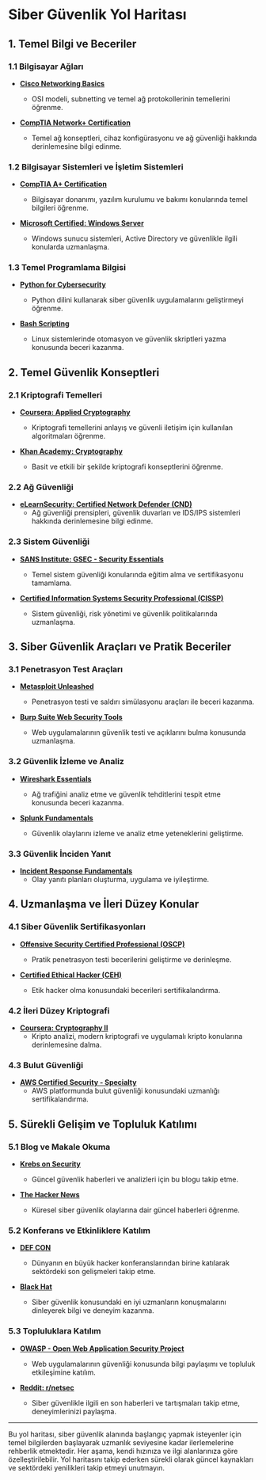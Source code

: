 # Siber Güvenlik Yol Haritası

## 1. Temel Bilgi ve Beceriler

### 1.1 Bilgisayar Ağları
- [**Cisco Networking Basics**](https://www.cisco.com/c/en/us/training-events/training-certifications/certifications/associate/ccna.html)
  - OSI modeli, subnetting ve temel ağ protokollerinin temellerini öğrenme.

- [**CompTIA Network+ Certification**](https://www.comptia.org/certifications/network)
  - Temel ağ konseptleri, cihaz konfigürasyonu ve ağ güvenliği hakkında derinlemesine bilgi edinme.

### 1.2 Bilgisayar Sistemleri ve İşletim Sistemleri
- [**CompTIA A+ Certification**](https://www.comptia.org/certifications/a)
  - Bilgisayar donanımı, yazılım kurulumu ve bakımı konularında temel bilgileri öğrenme.

- [**Microsoft Certified: Windows Server**](https://www.microsoft.com/en-us/training/certification-server.aspx)
  - Windows sunucu sistemleri, Active Directory ve güvenlikle ilgili konularda uzmanlaşma.

### 1.3 Temel Programlama Bilgisi
- [**Python for Cybersecurity**](https://www.cybrary.it/course/python/)
  - Python dilini kullanarak siber güvenlik uygulamalarını geliştirmeyi öğrenme.

- [**Bash Scripting**](https://www.learnshell.org/)
  - Linux sistemlerinde otomasyon ve güvenlik skriptleri yazma konusunda beceri kazanma.

## 2. Temel Güvenlik Konseptleri

### 2.1 Kriptografi Temelleri
- [**Coursera: Applied Cryptography**](https://www.coursera.org/learn/crypto)
  - Kriptografi temellerini anlayış ve güvenli iletişim için kullanılan algoritmaları öğrenme.

- [**Khan Academy: Cryptography**](https://www.khanacademy.org/computing/computer-science/cryptography)
  - Basit ve etkili bir şekilde kriptografi konseptlerini öğrenme.

### 2.2 Ağ Güvenliği
- [**eLearnSecurity: Certified Network Defender (CND)**](https://www.elearnsecurity.com/course/certified_network_defender/)
  - Ağ güvenliği prensipleri, güvenlik duvarları ve IDS/IPS sistemleri hakkında derinlemesine bilgi edinme.

### 2.3 Sistem Güvenliği
- [**SANS Institute: GSEC - Security Essentials**](https://www.sans.org/courses/security-essentials)
  - Temel sistem güvenliği konularında eğitim alma ve sertifikasyonu tamamlama.

- [**Certified Information Systems Security Professional (CISSP)**](https://www.isc2.org/Certifications/CISSP)
  - Sistem güvenliği, risk yönetimi ve güvenlik politikalarında uzmanlaşma.

## 3. Siber Güvenlik Araçları ve Pratik Beceriler

### 3.1 Penetrasyon Test Araçları
- [**Metasploit Unleashed**](https://www.metasploitunleashed.com/)
  - Penetrasyon testi ve saldırı simülasyonu araçları ile beceri kazanma.

- [**Burp Suite Web Security Tools**](https://portswigger.net/burp)
  - Web uygulamalarının güvenlik testi ve açıklarını bulma konusunda uzmanlaşma.

### 3.2 Güvenlik İzleme ve Analiz
- [**Wireshark Essentials**](https://www.wireshark.org/docs/book/)
  - Ağ trafiğini analiz etme ve güvenlik tehditlerini tespit etme konusunda beceri kazanma.

- [**Splunk Fundamentals**](https://www.splunk.com/en_us/training.html)
  - Güvenlik olaylarını izleme ve analiz etme yeteneklerini geliştirme.

### 3.3 Güvenlik İnciden Yanıt
- [**Incident Response Fundamentals**](https://www.sans.org/courses/incident-response-fundamentals)
  - Olay yanıtı planları oluşturma, uygulama ve iyileştirme.

## 4. Uzmanlaşma ve İleri Düzey Konular

### 4.1 Siber Güvenlik Sertifikasyonları
- [**Offensive Security Certified Professional (OSCP)**](https://www.offensive-security.com/pwk-oscp/)
  - Pratik penetrasyon testi becerilerini geliştirme ve derinleşme.

- [**Certified Ethical Hacker (CEH)**](https://www.eccouncil.org/programs/certified-ethical-hacker-ceh/)
  - Etik hacker olma konusundaki becerileri sertifikalandırma.

### 4.2 İleri Düzey Kriptografi
- [**Coursera: Cryptography II**](https://www.coursera.org/learn/crypto2)
  - Kripto analizi, modern kriptografi ve uygulamalı kripto konularına derinlemesine dalma.

### 4.3 Bulut Güvenliği
- [**AWS Certified Security - Specialty**](https://aws.amazon.com/certification/certified-security-specialty/)
  - AWS platformunda bulut güvenliği konusundaki uzmanlığı sertifikalandırma.

## 5. Sürekli Gelişim ve Topluluk Katılımı

### 5.1 Blog ve Makale Okuma
- [**Krebs on Security**](https://krebsonsecurity.com/)
  - Güncel güvenlik haberleri ve analizleri için bu blogu takip etme.

- [**The Hacker News**](https://thehackernews.com/)
  - Küresel siber güvenlik olaylarına dair güncel haberleri öğrenme.

### 5.2 Konferans ve Etkinliklere Katılım
- [**DEF CON**](https://www.defcon.org/)
  - Dünyanın en büyük hacker konferanslarından birine katılarak sektördeki son gelişmeleri takip etme.

- [**Black Hat**](https://www.blackhat.com/)
  - Siber güvenlik konusundaki en iyi uzmanların konuşmalarını dinleyerek bilgi ve deneyim kazanma.

### 5.3 Topluluklara Katılım
- [**OWASP - Open Web Application Security Project**](https://owasp.org/)
  - Web uygulamalarının güvenliği konusunda bilgi paylaşımı ve topluluk etkileşimine katılım.

- [**Reddit: r/netsec**](https://www.reddit.com/r/netsec/)
  - Siber güvenlikle ilgili en son haberleri ve tartışmaları takip etme, deneyimlerinizi paylaşma.

---

Bu yol haritası, siber güvenlik alanında başlangıç yapmak isteyenler için temel bilgilerden başlayarak uzmanlık seviyesine kadar ilerlemelerine rehberlik etmektedir. Her aşama, kendi hızınıza ve ilgi alanlarınıza göre özelleştirilebilir. Yol haritasını takip ederken sürekli olarak güncel kaynakları ve sektördeki yenilikleri takip etmeyi unutmayın.
